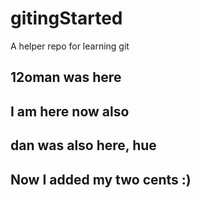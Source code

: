 # gitingStarted
A helper repo for learning git

## 12oman was here
## I am here now also
## dan was also here, hue
## Now I added my two cents :)
